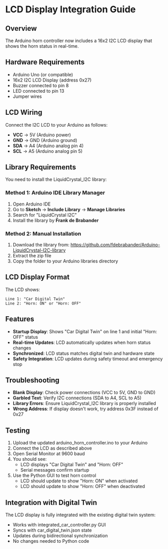 # LCD Display Integration Guide

## Overview
The Arduino horn controller now includes a 16x2 I2C LCD display that shows the horn status in real-time.

## Hardware Requirements
- Arduino Uno (or compatible)
- 16x2 I2C LCD Display (address 0x27)
- Buzzer connected to pin 8
- LED connected to pin 13
- Jumper wires

## LCD Wiring
Connect the I2C LCD to your Arduino as follows:
- **VCC** → 5V (Arduino power)
- **GND** → GND (Arduino ground)
- **SDA** → A4 (Arduino analog pin 4)
- **SCL** → A5 (Arduino analog pin 5)

## Library Requirements
You need to install the LiquidCrystal_I2C library:

### Method 1: Arduino IDE Library Manager
1. Open Arduino IDE
2. Go to **Sketch** → **Include Library** → **Manage Libraries**
3. Search for "LiquidCrystal I2C"
4. Install the library by **Frank de Brabander**

### Method 2: Manual Installation
1. Download the library from: https://github.com/fdebrabander/Arduino-LiquidCrystal-I2C-library
2. Extract the zip file
3. Copy the folder to your Arduino libraries directory

## LCD Display Format
The LCD shows:
```
Line 1: "Car Digital Twin"
Line 2: "Horn: ON" or "Horn: OFF"
```

## Features
- **Startup Display**: Shows "Car Digital Twin" on line 1 and initial "Horn: OFF" status
- **Real-time Updates**: LCD automatically updates when horn status changes
- **Synchronized**: LCD status matches digital twin and hardware state
- **Safety Integration**: LCD updates during safety timeout and emergency stop

## Troubleshooting
- **Blank Display**: Check power connections (VCC to 5V, GND to GND)
- **Garbled Text**: Verify I2C connections (SDA to A4, SCL to A5)
- **Library Errors**: Ensure LiquidCrystal_I2C library is properly installed
- **Wrong Address**: If display doesn't work, try address 0x3F instead of 0x27

## Testing
1. Upload the updated arduino_horn_controller.ino to your Arduino
2. Connect the LCD as described above
3. Open Serial Monitor at 9600 baud
4. You should see:
   - LCD displays "Car Digital Twin" and "Horn: OFF"
   - Serial messages confirm startup
5. Use the Python GUI to test horn control
   - LCD should update to show "Horn: ON" when activated
   - LCD should update to show "Horn: OFF" when deactivated

## Integration with Digital Twin
The LCD display is fully integrated with the existing digital twin system:
- Works with integrated_car_controller.py GUI
- Syncs with car_digital_twin.json state
- Updates during bidirectional synchronization
- No changes needed to Python code
